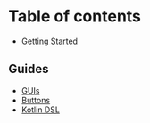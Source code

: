 # Table of contents

* [Getting Started](README.md)

## Guides

* [GUIs](guides/guis.md)
* [Buttons](guides/buttons.md)
* [Kotlin DSL](guides/kotlin-dsl.md)

